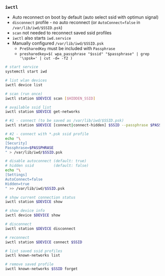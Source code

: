 ### `iwctl`

- Auto reconnect on boot by default (auto select ssid with optimun signal)
- `disconnect` profile - no auto reconnect (or `AutoConnect=false` in `/var/lib/iwd/$SSID.psk`)
- `scan` not needed to reconnect saved ssid profiles
- `iwctl` also starts `iwd.service`
- Manually configured `/var/lib/iwd/$SSID.psk`
	- `PreSharedKey` must be included with `Passphrase`
	- `presharedkey=$( wpa_passphrase "$ssid" "$passphrase" | grep '\spsk=' | cut -d= -f2 )`

```sh
# start service
systemctl start iwd

# list wlan devices
iwctl device list

# scan (run once)
iwctl station $DEVICE scan [$HIDDEN_SSID]

# available ssid list
iwctl station $DEVICE get-networks

# #1 - connect (to be saved as /var/lib/iwd/$SSID.psk)
iwctl station $DEVICE [connect|connect-hidden] $SSID --passphrase $PASSPHRASE

# #2 - connect with *.psk ssid profile
echo "\
[Security]
Passphrase=$PASSPHRASE
" > /var/lib/iwd/$SSID.psk

# disable autoconnect (default: true)
# hidden ssid         (default: false)
echo "\
[Settings]
AutoConnect=false
Hidden=true
" >> /var/lib/iwd/$SSID.psk

# show current connection status
iwctl station $DEVICE show

# show device info
iwctl device $DEVICE show

# disconnect
iwctl station $DEVICE disconnect

# reconnect
iwctl station $DEVICE connect $SSID

# list saved ssid profiles
iwctl known-networks list

# remove saved profile
iwctl known-networks $SSID forget
```
